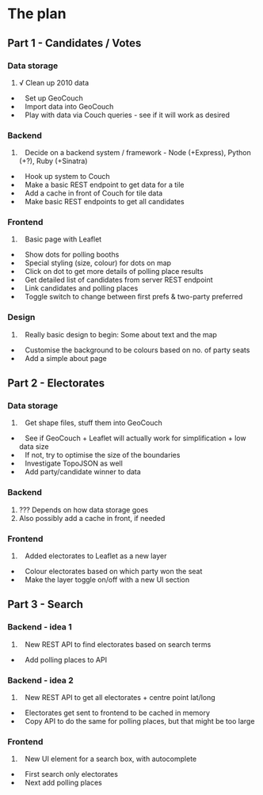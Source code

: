 # The plan

## Part 1 - Candidates / Votes

### Data storage

1. √ Clean up 2010 data
*    Set up GeoCouch
*    Import data into GeoCouch
*    Play with data via Couch queries - see if it will work as desired

### Backend

1.    Decide on a backend system / framework - Node (+Express), Python (+?), Ruby (+Sinatra)
*    Hook up system to Couch
*    Make a basic REST endpoint to get data for a tile
*    Add a cache in front of Couch for tile data
*    Make basic REST endpoints to get all candidates

### Frontend

1.    Basic page with Leaflet
*    Show dots for polling booths
*    Special styling (size, colour) for dots on map
*    Click on dot to get more details of polling place results
*    Get detailed list of candidates from server REST endpoint
*    Link candidates and polling places
*    Toggle switch to change between first prefs & two-party preferred

### Design

1.    Really basic design to begin: Some about text and the map
*    Customise the background to be colours based on no. of party seats
*    Add a simple about page


## Part 2 - Electorates

### Data storage

1.    Get shape files, stuff them into GeoCouch
*    See if GeoCouch + Leaflet will actually work for simplification + low data size
*    If not, try to optimise the size of the boundaries
*    Investigate TopoJSON as well
*    Add party/candidate winner to data

### Backend

1. ??? Depends on how data storage goes
2. Also possibly add a cache in front, if needed

### Frontend

1.    Added electorates to Leaflet as a new layer
*    Colour electorates based on which party won the seat
*    Make the layer toggle on/off with a new UI section


## Part 3 - Search

### Backend - idea 1

1.    New REST API to find electorates based on search terms
*    Add polling places to API

### Backend - idea 2

1.    New REST API to get all electorates + centre point lat/long
*    Electorates get sent to frontend to be cached in memory
*    Copy API to do the same for polling places, but that might be too large

### Frontend

1.    New UI element for a search box, with autocomplete
*    First search only electorates
*    Next add polling places

